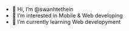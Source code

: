 - 👋 Hi, I’m @swanhtethein
- 👀 I’m interested in Mobile & Web developing
- 🌱 I’m currently learning Web developyment


<!---
swanhtethein/swanhtethein is a ✨ special ✨ repository because its `README.md` (this file) appears on your GitHub profile.
You can click the Preview link to take a look at your changes.
--->
